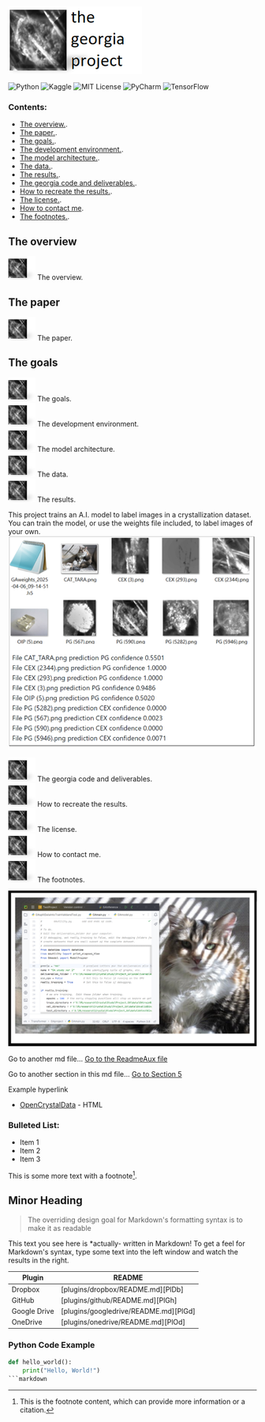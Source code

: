 
![Hero](images/HeroWithTitleSmall.png)

![Python](https://img.shields.io/badge/Python-3.8-blue)
![Kaggle](https://img.shields.io/badge/Kaggle-Data-teal?logo=kaggle&logoColor=white)
![MIT License](https://img.shields.io/badge/License-MIT-green)
![PyCharm](https://img.shields.io/badge/PyCharm-2023.2.4-orange)
![TensorFlow](https://img.shields.io/badge/TensorFlow-2.10.1-gold)

### Contents:
- [The overview.](#the-overview).
- [The paper.](#the-paper).
- [The goals.](#the-goals).
- [The development environment.](#the-development-environment).
- [The model architecture.](#the-model-architecture).
- [The data.](#the-data).
- [The results.](#the-results).
- [The georgia code and deliverables.](#the-georgia-code-and-deliverables).
- [ How to recreate the results.](#how-to-recreate-the-results).
- [The license.](#the-license).
- [How to contact me](#how-to-contact-me).
- [The footnotes.](#the-footnotes).

## The overview
<img src="images/HeroSmall.png" alt="Logo" style="vertical-align: left;"> The overview.  
## The paper
<img src="images/HeroSmall.png" alt="Logo" style="vertical-align: left;"> The paper.  
## The goals
<img src="images/HeroSmall.png" alt="Logo" style="vertical-align: left;"> The goals.  
<img src="images/HeroSmall.png" alt="Logo" style="vertical-align: left;"> The development environment.  
<img src="images/HeroSmall.png" alt="Logo" style="vertical-align: left;"> The model architecture.  
<img src="images/HeroSmall.png" alt="Logo" style="vertical-align: left;"> The data.  
<img src="images/HeroSmall.png" alt="Logo" style="vertical-align: left;"> The results.  

This project trains an A.I. model to label images in a crystallization dataset.  You can train the model, or use the weights file included, to label images of your own.  
![InferenceExamples](images/InferenceExample2.png)

<img src="images/HeroSmall.png" alt="Logo" style="vertical-align: left;"> The georgia code and deliverables.  
<img src="images/HeroSmall.png" alt="Logo" style="vertical-align: left;"> How to recreate the results.  
<img src="images/HeroSmall.png" alt="Logo" style="vertical-align: left;"> The license.  
<img src="images/HeroSmall.png" alt="Logo" style="vertical-align: left;"> How to contact me.  
<img src="images/HeroSmall.png" alt="Logo" style="vertical-align: left;"> The footnotes.  

![Tara](images/BannerTara.png)


Go to another md file...
[Go to the ReadmeAux file](docs/ReadmeAux.md)

Go to another section in this md file...
[Go to Section 5](docs/ReadmeAux.md#section-5-methodology)

Example hyperlink 
- [OpenCrystalData](https://www.kaggle.com/datasets/opencrystaldata/cephalexin-reactive-crystallization?resource=download) - HTML

### Bulleted List:
- Item 1
- Item 2
- Item 3

This is some more text with a footnote[^1].

[^1]: This is the footnote content, which can provide more information or a citation.

## Minor Heading
> The overriding design goal for Markdown's
> formatting syntax is to make it as readable

This text you see here is *actually- written in Markdown! To get a feel
for Markdown's syntax, type some text into the left window and
watch the results in the right.

| Plugin | README |
| ------ | ------ |
| Dropbox | [plugins/dropbox/README.md][PlDb] |
| GitHub | [plugins/github/README.md][PlGh] |
| Google Drive | [plugins/googledrive/README.md][PlGd] |
| OneDrive | [plugins/onedrive/README.md][PlOd] |

### Python Code Example
```python
def hello_world():
    print("Hello, World!")
```markdown
